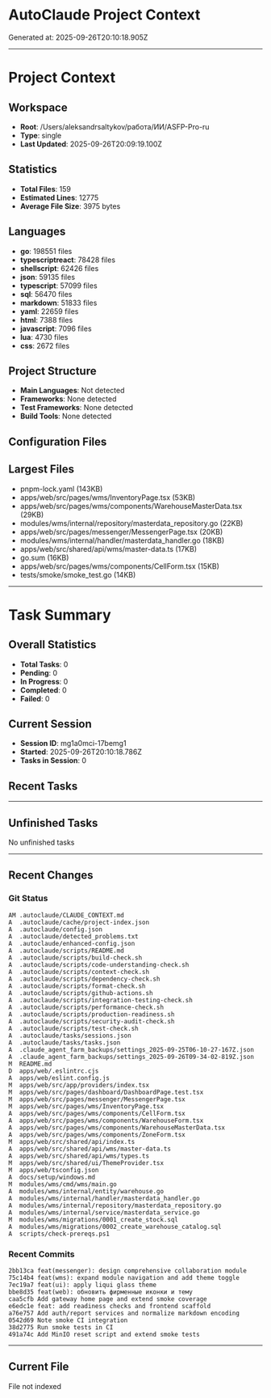 # AutoClaude Project Context

Generated at: 2025-09-26T20:10:18.905Z

---

# Project Context

## Workspace
- **Root**: /Users/aleksandrsaltykov/работа/ИИ/ASFP-Pro-ru
- **Type**: single
- **Last Updated**: 2025-09-26T20:09:19.100Z

## Statistics
- **Total Files**: 159
- **Estimated Lines**: 12775
- **Average File Size**: 3975 bytes

## Languages
- **go**: 198551 files
- **typescriptreact**: 78428 files
- **shellscript**: 62426 files
- **json**: 59135 files
- **typescript**: 57099 files
- **sql**: 56470 files
- **markdown**: 51833 files
- **yaml**: 22659 files
- **html**: 7388 files
- **javascript**: 7096 files
- **lua**: 4730 files
- **css**: 2672 files

## Project Structure
- **Main Languages**: Not detected
- **Frameworks**: None detected
- **Test Frameworks**: None detected
- **Build Tools**: None detected

## Configuration Files



## Largest Files
- pnpm-lock.yaml (143KB)
- apps/web/src/pages/wms/InventoryPage.tsx (53KB)
- apps/web/src/pages/wms/components/WarehouseMasterData.tsx (29KB)
- modules/wms/internal/repository/masterdata_repository.go (22KB)
- apps/web/src/pages/messenger/MessengerPage.tsx (20KB)
- modules/wms/internal/handler/masterdata_handler.go (18KB)
- apps/web/src/shared/api/wms/master-data.ts (17KB)
- go.sum (16KB)
- apps/web/src/pages/wms/components/CellForm.tsx (15KB)
- tests/smoke/smoke_test.go (14KB)


---

# Task Summary

## Overall Statistics
- **Total Tasks**: 0
- **Pending**: 0
- **In Progress**: 0
- **Completed**: 0
- **Failed**: 0

## Current Session
- **Session ID**: mg1a0mci-17bemg1
- **Started**: 2025-09-26T20:10:18.786Z
- **Tasks in Session**: 0

## Recent Tasks



---

## Unfinished Tasks
No unfinished tasks

---

## Recent Changes

### Git Status
```
AM .autoclaude/CLAUDE_CONTEXT.md
A  .autoclaude/cache/project-index.json
A  .autoclaude/config.json
A  .autoclaude/detected_problems.txt
A  .autoclaude/enhanced-config.json
A  .autoclaude/scripts/README.md
A  .autoclaude/scripts/build-check.sh
A  .autoclaude/scripts/code-understanding-check.sh
A  .autoclaude/scripts/context-check.sh
A  .autoclaude/scripts/dependency-check.sh
A  .autoclaude/scripts/format-check.sh
A  .autoclaude/scripts/github-actions.sh
A  .autoclaude/scripts/integration-testing-check.sh
A  .autoclaude/scripts/performance-check.sh
A  .autoclaude/scripts/production-readiness.sh
A  .autoclaude/scripts/security-audit-check.sh
A  .autoclaude/scripts/test-check.sh
A  .autoclaude/tasks/sessions.json
A  .autoclaude/tasks/tasks.json
A  .claude_agent_farm_backups/settings_2025-09-25T06-10-27-167Z.json
A  .claude_agent_farm_backups/settings_2025-09-26T09-34-02-819Z.json
M  README.md
D  apps/web/.eslintrc.cjs
A  apps/web/eslint.config.js
M  apps/web/src/app/providers/index.tsx
M  apps/web/src/pages/dashboard/DashboardPage.test.tsx
M  apps/web/src/pages/messenger/MessengerPage.tsx
M  apps/web/src/pages/wms/InventoryPage.tsx
A  apps/web/src/pages/wms/components/CellForm.tsx
A  apps/web/src/pages/wms/components/WarehouseForm.tsx
A  apps/web/src/pages/wms/components/WarehouseMasterData.tsx
A  apps/web/src/pages/wms/components/ZoneForm.tsx
M  apps/web/src/shared/api/index.ts
A  apps/web/src/shared/api/wms/master-data.ts
A  apps/web/src/shared/api/wms/types.ts
M  apps/web/src/shared/ui/ThemeProvider.tsx
M  apps/web/tsconfig.json
A  docs/setup/windows.md
M  modules/wms/cmd/wms/main.go
A  modules/wms/internal/entity/warehouse.go
A  modules/wms/internal/handler/masterdata_handler.go
A  modules/wms/internal/repository/masterdata_repository.go
A  modules/wms/internal/service/masterdata_service.go
M  modules/wms/migrations/0001_create_stock.sql
A  modules/wms/migrations/0002_create_warehouse_catalog.sql
A  scripts/check-prereqs.ps1

```

### Recent Commits
```
2bb13ca feat(messenger): design comprehensive collaboration module
75c14b4 feat(wms): expand module navigation and add theme toggle
7ec19a7 feat(ui): apply liqui glass theme
bbe8d35 feat(web): обновить фирменные иконки и тему
caa5cfb Add gateway home page and extend smoke coverage
e6edc1e feat: add readiness checks and frontend scaffold
a76e757 Add auth/report services and normalize markdown encoding
0542d69 Note smoke CI integration
38d2775 Run smoke tests in CI
491a74c Add MinIO reset script and extend smoke tests

```

---

## Current File
File not indexed